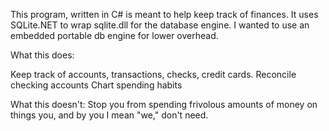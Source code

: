 This program, written in C# is meant to help keep track of finances. It uses SQLite.NET to wrap sqlite.dll for the database engine. I wanted to use an embedded portable db engine for lower overhead.

What this does:

Keep track of accounts, transactions, checks, credit cards.
Reconcile checking accounts
Chart spending habits

What this doesn't:
Stop you from spending frivolous amounts of money on things you, and by you I mean "we," don't need.